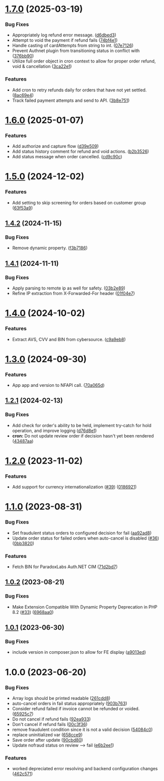 # [1.7.0](https://github.com/Nofraud/nofraud_connect/compare/v1.6.0...v1.7.0) (2025-03-19)


### Bug Fixes

* Appropriately log refund error message. ([d6dbed3](https://github.com/Nofraud/nofraud_connect/commit/d6dbed3d0844a5d3d23e9e05bd68c2332da75bcf))
* Attempt to void the payment if refund fails ([74bf4e1](https://github.com/Nofraud/nofraud_connect/commit/74bf4e1fffd850982091192936e439af940d9a8f))
* Handle casting of cardAttempts from string to int. ([07e7126](https://github.com/Nofraud/nofraud_connect/commit/07e712672f544e3373448a821c5ad4b634a822b7))
* Prevent Authnet plugin from transitioning status in conflict with ([376bb90](https://github.com/Nofraud/nofraud_connect/commit/376bb90ae39ad6ba12e8d13bf0f8c741f47be286))
* Utilize full order object in cron context to allow for proper order refund, void & cancellation ([3ca22e1](https://github.com/Nofraud/nofraud_connect/commit/3ca22e177bbb60c76349595cd40fdf3e7a663bbf))


### Features

* Add cron to retry refunds daily for orders that have not yet settled. ([8ac69e4](https://github.com/Nofraud/nofraud_connect/commit/8ac69e457b0c2925ec070cf0249ff1df8b960940))
* Track failed payment attempts and send to API. ([3b8e751](https://github.com/Nofraud/nofraud_connect/commit/3b8e7515e3773f5da2df36af377fc2f0b193b29a))

# [1.6.0](https://github.com/Nofraud/nofraud_connect/compare/v1.5.0...v1.6.0) (2025-01-07)


### Features

* Add authorize and capture flow ([d39e509](https://github.com/Nofraud/nofraud_connect/commit/d39e509fe2c585a2e4a0e5536f0f6eac4b766ec2))
* Add status history comment for refund and void actions. ([b2b3526](https://github.com/Nofraud/nofraud_connect/commit/b2b352698d378239c86322c8dc0829aff01f9f12))
* Add status message when order cancelled. ([cd9c90c](https://github.com/Nofraud/nofraud_connect/commit/cd9c90c8a2bc0f982aa582616e9e04190d0fd68b))

# [1.5.0](https://github.com/Nofraud/nofraud_connect/compare/v1.4.2...v1.5.0) (2024-12-02)


### Features

* Add setting to skip screening for orders based on customer group ([63f53a9](https://github.com/Nofraud/nofraud_connect/commit/63f53a976e507b19744facebed15e5b7eefab6ea))

## [1.4.2](https://github.com/Nofraud/nofraud_connect/compare/v1.4.1...v1.4.2) (2024-11-15)


### Bug Fixes

* Remove dynamic property. ([f3b7186](https://github.com/Nofraud/nofraud_connect/commit/f3b7186b6acb074ae3ec4938839b21d4730891cd))

## [1.4.1](https://github.com/Nofraud/nofraud_connect/compare/v1.4.0...v1.4.1) (2024-11-11)


### Bug Fixes

* Apply parsing to remote ip as well for safety. ([03b2e89](https://github.com/Nofraud/nofraud_connect/commit/03b2e89f7623b962bce0576bf1150af22c38e747))
* Refine IP extraction from X-Forwarded-For header ([01f04e7](https://github.com/Nofraud/nofraud_connect/commit/01f04e7425ef900da11bfefd79632743535058ef))

# [1.4.0](https://github.com/Nofraud/nofraud_connect/compare/v1.3.0...v1.4.0) (2024-10-02)


### Features

* Extract AVS, CVV and BIN from cybersource. ([c9a9eb8](https://github.com/Nofraud/nofraud_connect/commit/c9a9eb89bc63fef931f6dc22f9725ffc86b3cd74))

# [1.3.0](https://github.com/Nofraud/nofraud_connect/compare/v1.2.1...v1.3.0) (2024-09-30)


### Features

* App app and version to NFAPI call. ([70a065d](https://github.com/Nofraud/nofraud_connect/commit/70a065d32a850a9d2ccf0b1b1a5b38d359cae8e8))

## [1.2.1](https://github.com/Nofraud/nofraud_connect/compare/v1.2.0...v1.2.1) (2024-02-13)


### Bug Fixes

* Add check for order's ability to be held, implement try-catch for hold operation, and improve logging ([d76d8e1](https://github.com/Nofraud/nofraud_connect/commit/d76d8e1483bd7db89d2ef4e5d36fe2123cda512d))
* **cron:** Do not update review order if decision hasn't yet been rendered ([43487aa](https://github.com/Nofraud/nofraud_connect/commit/43487aa5c02bf7a9be7f3bb16aa86c61af130c23))

# [1.2.0](https://github.com/Nofraud/nofraud_connect/compare/v1.1.0...v1.2.0) (2023-11-02)


### Features

* Add support for currency internationalization ([#39](https://github.com/Nofraud/nofraud_connect/issues/39)) ([0186921](https://github.com/Nofraud/nofraud_connect/commit/01869215d33d9675501296d4c30cb28e3b0ae8eb))

# [1.1.0](https://github.com/Nofraud/nofraud_connect/compare/v1.0.2...v1.1.0) (2023-08-31)


### Bug Fixes

* Set fraudulent status orders to configured decision for fail ([aa92ad8](https://github.com/Nofraud/nofraud_connect/commit/aa92ad8e3068e9d9b55d3dbc3e7620bf63829558))
* Update order status for failed orders when auto-cancel is disabled ([#36](https://github.com/Nofraud/nofraud_connect/issues/36)) ([0bb3820](https://github.com/Nofraud/nofraud_connect/commit/0bb3820e3cc4442ea133406a94cdf711f6a7c550))


### Features

* Fetch BIN for ParadoxLabs Auth.NET CIM ([71d2bd7](https://github.com/Nofraud/nofraud_connect/commit/71d2bd746998de7e8ef72f2bed84c61ce8601e2d))

## [1.0.2](https://github.com/Nofraud/nofraud_connect/compare/v1.0.1...v1.0.2) (2023-08-21)


### Bug Fixes

* Make Extension Compatible With Dynamic Property Deprecation in PHP 8.2 ([#33](https://github.com/Nofraud/nofraud_connect/issues/33)) ([6968aa0](https://github.com/Nofraud/nofraud_connect/commit/6968aa004805f60989a6c6970da9e45f08b11a93))

## [1.0.1](https://github.com/Nofraud/nofraud_connect/compare/v1.0.0...v1.0.1) (2023-06-30)


### Bug Fixes

* include version in composer.json to allow for FE display ([a9013ed](https://github.com/Nofraud/nofraud_connect/commit/a9013ed23bc383e7e53871c7c7894f211da10e4b))

# 1.0.0 (2023-06-20)


### Bug Fixes

* Array logs should be printed readable ([261cdd8](https://github.com/Nofraud/nofraud_connect/commit/261cdd815a71ba0e81327945e232539899d989c4))
* auto-cancel orders in fail status appropriately ([903b763](https://github.com/Nofraud/nofraud_connect/commit/903b763d807c12fb7487fca1e4f9ae5378d71062))
* Consider refund failed if invoice cannot be refunded or voided. ([65925c7](https://github.com/Nofraud/nofraud_connect/commit/65925c7e87309e377daaa1b859ec00fb7c2cb10f))
* Do not cancel if refund fails ([92ea933](https://github.com/Nofraud/nofraud_connect/commit/92ea933d15f3ed457790fd8d7b0ae9e1d605b410))
* Don't cancel if refund fails ([00c3f36](https://github.com/Nofraud/nofraud_connect/commit/00c3f360dce31d8903f5309aabebab860f371956))
* remove fraudulent condition since it is not a valid decision ([54084c0](https://github.com/Nofraud/nofraud_connect/commit/54084c0a1bed58ab76d1c465a3f0e836c23a1cc1))
* replace uninitialized var ([658cce9](https://github.com/Nofraud/nofraud_connect/commit/658cce93d97d98c1cc50a68c437c4a1eb7d9a703))
* Save order after update ([90cbd80](https://github.com/Nofraud/nofraud_connect/commit/90cbd80db6fce1a0a500ab350f3021f63d65d5cd))
* Update nofraud status on review --> fail ([e6b2ee1](https://github.com/Nofraud/nofraud_connect/commit/e6b2ee1af3f8a4cea70ab38952a3ab88956d686e))


### Features

* worked depreciated error resolving and backend configuration changes ([462c571](https://github.com/Nofraud/nofraud_connect/commit/462c571804153a3dfe29d3d6566cc7c2846fa1e3))
